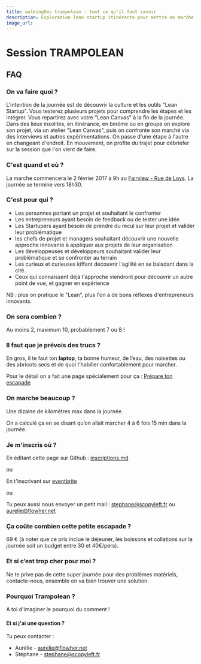 ```yaml
---
title: walkingDev trampolean : tout ce qu'il faut savoir
description: Exploration lean startup itinérante pour mettre en marche ou tester son projet
image_url:
---
```


# Session TRAMPOLEAN

## FAQ

### On va faire quoi ?

L'intention de la journée est de découvrir la culture et les outils "Lean Startup".
Vous testerez plusieurs projets pour comprendre les étapes et les intégrer.
Vous repartirez avec votre "Lean Canvas" à la fin de la journée.
Dans des lieux insolites, en itinérance, en binôme ou en groupe on explore son projet, via un atelier "Lean Canvas", puis on confronte son marché via des interviews et autres expérimentations.
On passe d'une étape à l'autre en changeant d'endroit.
En mouvement, on profite du trajet pour débriefer sur la session que l'on vient de faire.

### C'est quand et où ?

La marche commencera le 2 février 2017 à 9h au 
[Fairview - Rue de Loys](http://www.openstreetmap.org/node/1347108117).
La journée se termine vers 18h30.

### C'est pour qui ?

- Les personnes portant un projet et souhaitant le confronter
- Les entrepreneurs ayant besoin de feedback ou de tester une idée
- Les Startupers ayant besoin de prendre du recul sur leur projet et valider leur problématique
- les chefs de projet et managers souhaitant découvrir une nouvelle approche innovante à appliquer aux projets de leur organisation
- Les développeuses et développeurs souhaitant valider leur problématique et se confronter au terrain
- Les curieux et curieuses kiffant découvrir l'agilité en se baladant dans la cité.
- Ceux qui connaissent déjà l'approche viendront pour découvrir un autre point de vue, et gagner en expérience

NB : plus on pratique le "Lean", plus l'on a de bons réflexes d'entrepreneurs innovants.

### On sera combien ?

Au moins 2, maximum 10, probablement 7 ou 8 !

### Il faut que je prévois des trucs ?

En gros, il te faut ton **laptop**, ta bonne humeur, de l’eau, des noisettes ou des abricots secs et de quoi t’habiller confortablement pour marcher.

Pour le détail on a fait une page spécialement pour ça : [Prépare ton escapade](http://walkingdev.fr/#walkingdev/trampolean/prepare-ton-escapade.md)

### On marche beaucoup ?

Une dizaine de kilomètres max dans la journée.

On a calculé ça en se disant qu’on allait marcher 4 à 6 fois 15 min dans la journée.

### Je m'inscris où ?

En éditant cette page sur Github : [inscriptions.md](https://github.com/walkingdev/trampolean/blob/master/faq.md)

ou

En t'inscrivant sur [eventbrite](https://www.eventbrite.fr/e/billets-formation-lean-startup-itinerante-pour-mettre-en-marche-ou-tester-son-projet-29638759327)

ou

Tu peux aussi nous envoyer un petit mail : [stephane@scopyleft.fr](mailto:stephane@scopyleft.fr) ou [aurelie@flowher.net](mailto:aurelie@flowher.net)

### Ça coûte combien cette petite escapade ?

69 € (à noter que ce prix inclue le déjeuner, les boissons et collations sur la journée soit un budget entre 30 et 40€/pers).

### Et si c’est trop cher pour moi ?

Ne te prive pas de cette super journée pour des problèmes matériels, contacte-nous, ensemble on va bien trouver une solution.

### Pourquoi Trampolean ?

A toi d'imaginer le pourquoi du comment !

#### Et si j'ai une question ?

Tu peux contacter :

- Aurélie - aurelie@flowher.net
- Stéphane - stephane@scopyleft.fr
